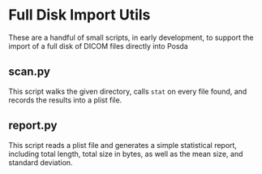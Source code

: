 # Full Disk Import Utils

These are a handful of small scripts, in early development,
to support the import of a full disk of DICOM files directly
into Posda

## scan.py
This script walks the given directory, calls `stat` on every file
found, and records the results into a plist file.

## report.py
This script reads a plist file and generates a simple statistical
report, including total length, total size in bytes, as well as
the mean size, and standard deviation.


